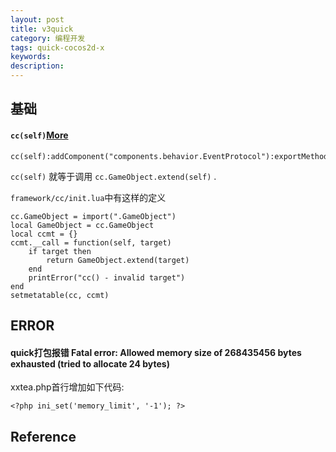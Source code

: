 ```yaml
---
layout: post
title: v3quick
category: 编程开发
tags: quick-cocos2d-x
keywords: 
description: 
---
```


## 基础

#### `cc(self)`[More](https://blog.csdn.net/gulan0/article/details/50407683)

```
cc(self):addComponent("components.behavior.EventProtocol"):exportMethods()
```


 `cc(self)` 就等于调用 `cc.GameObject.extend(self)` .

`framework/cc/init.lua`中有这样的定义

```
cc.GameObject = import(".GameObject")
local GameObject = cc.GameObject
local ccmt = {}
ccmt.__call = function(self, target)
    if target then
        return GameObject.extend(target)
    end
    printError("cc() - invalid target")
end
setmetatable(cc, ccmt)

```

## ERROR

#### quick打包报错 Fatal error: Allowed memory size of 268435456 bytes exhausted (tried to allocate 24 bytes) 

xxtea.php首行增加如下代码:
```
<?php ini_set('memory_limit', '-1'); ?>
```

## Reference
